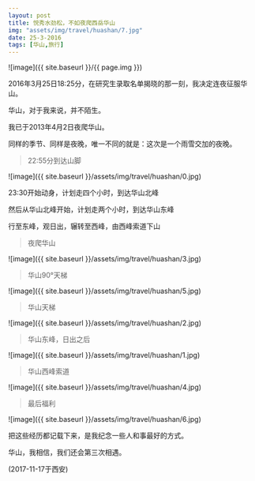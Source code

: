 ```yaml
---
layout: post
title: 悦秀水劲松，不如夜爬西岳华山
img: "assets/img/travel/huashan/7.jpg"
date: 25-3-2016
tags: [华山,旅行]
---
```


![image]({{ site.baseurl }}/{{ page.img }})

2016年3月25日18:25分，在研究生录取名单揭晓的那一刻，我决定连夜征服华山。

华山，对于我来说，并不陌生。

我已于2013年4月2日夜爬华山。

同样的季节、同样是夜晚，唯一不同的就是：这次是一个雨雪交加的夜晚。

> 22:55分到达山脚

![image]({{ site.baseurl }}/assets/img/travel/huashan/0.jpg)

23:30开始动身，计划走四个小时，到达华山北峰

然后从华山北峰开始，计划走两个小时，到达华山东峰

行至东峰，观日出，辗转至西峰，由西峰索道下山

> 夜爬华山

![image]({{ site.baseurl }}/assets/img/travel/huashan/3.jpg)

> 华山90°天梯

![image]({{ site.baseurl }}/assets/img/travel/huashan/5.jpg)

> 华山天梯

![image]({{ site.baseurl }}/assets/img/travel/huashan/2.jpg)

> 华山东峰，日出之后

![image]({{ site.baseurl }}/assets/img/travel/huashan/1.jpg)

> 华山西峰索道

![image]({{ site.baseurl }}/assets/img/travel/huashan/4.jpg)

> 最后福利

![image]({{ site.baseurl }}/assets/img/travel/huashan/6.jpg)

把这些经历都记载下来，是我纪念一些人和事最好的方式。

华山，我相信，我们还会第三次相遇。

(2017-11-17于西安)






